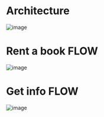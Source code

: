 # Architecture
![image](https://github.com/bit2code/sava/assets/153949715/189b384a-913e-4220-9101-aeac4964b281)

# Rent a book FLOW
![image](https://github.com/bit2code/sava/assets/153949715/f888f085-f37f-47ca-9de2-f1e6802000ee)

# Get info FLOW
![image](https://github.com/bit2code/sava/assets/153949715/fab479a0-5116-477c-96da-071bbd64ffef)
